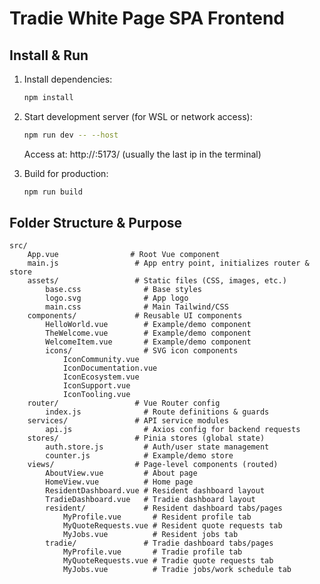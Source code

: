
# Tradie White Page SPA Frontend

## Install & Run

1. Install dependencies:
	 ```bash
	 npm install
	 ```

2. Start development server (for WSL or network access):
	 ```bash
	 npm run dev -- --host
	 ```
	 Access at: http://<your-ip>:5173/ (usually the last ip in the terminal)

3. Build for production:
	 ```bash
	 npm run build
	 ```


## Folder Structure & Purpose

```
src/
	App.vue                # Root Vue component
	main.js                 # App entry point, initializes router & store
	assets/                 # Static files (CSS, images, etc.)
		base.css              # Base styles
		logo.svg              # App logo
		main.css              # Main Tailwind/CSS
	components/             # Reusable UI components
		HelloWorld.vue        # Example/demo component
		TheWelcome.vue        # Example/demo component
		WelcomeItem.vue       # Example/demo component
		icons/                # SVG icon components
			IconCommunity.vue
			IconDocumentation.vue
			IconEcosystem.vue
			IconSupport.vue
			IconTooling.vue
	router/                 # Vue Router config
		index.js              # Route definitions & guards
	services/               # API service modules
		api.js                # Axios config for backend requests
	stores/                 # Pinia stores (global state)
		auth.store.js         # Auth/user state management
		counter.js            # Example/demo store
	views/                  # Page-level components (routed)
		AboutView.vue         # About page
		HomeView.vue          # Home page
		ResidentDashboard.vue # Resident dashboard layout
		TradieDashboard.vue   # Tradie dashboard layout
		resident/             # Resident dashboard tabs/pages
			MyProfile.vue       # Resident profile tab
			MyQuoteRequests.vue # Resident quote requests tab
			MyJobs.vue          # Resident jobs tab
		tradie/               # Tradie dashboard tabs/pages
			MyProfile.vue       # Tradie profile tab
			MyQuoteRequests.vue # Tradie quote requests tab
			MyJobs.vue          # Tradie jobs/work schedule tab
```
```

